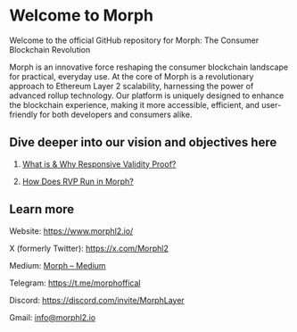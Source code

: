 # Welcome to Morph

Welcome to the official GitHub repository for Morph: The Consumer Blockchain Revolution

Morph is an innovative force reshaping the consumer blockchain landscape for practical, everyday use. At the core of Morph is a revolutionary approach to Ethereum Layer 2 scalability, harnessing the power of advanced rollup technology. Our platform is uniquely designed to enhance the blockchain experience, making it more accessible, efficient, and user-friendly for both developers and consumers alike.

## Dive deeper into our vision and objectives here

1. [What is & Why Responsive Validity Proof?](https://docs.morphl2.io/docs/how-morph-works/optimistic-zkevm/#what-is-rvp)

2. [How Does RVP Run in Morph?](https://medium.com/@morphlayer2/how-does-rvp-run-in-morph-6025233a21cc)

## Learn more

Website: https://www.morphl2.io/

X (formerly Twitter): https://x.com/Morphl2

Medium: [Morph – Medium](https://medium.com/@morphlayer2)

Telegram: https://t.me/morphoffical

Discord: https://discord.com/invite/MorphLayer

Gmail: info@morphl2.io
